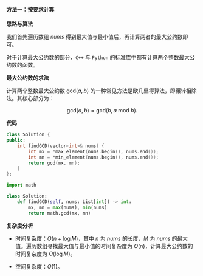 #### 方法一：按要求计算

**思路与算法**

我们首先遍历数组 $\textit{nums}$ 得到最大值与最小值后，再计算两者的最大公约数即可。

对于计算最大公约数的部分，$\texttt{C++}$ 与 $\texttt{Python}$ 的标准库中都有计算两个整数最大公约数的函数。

**最大公约数的求法**

计算两个整数最大公约数 $\text{gcd}(a, b)$ 的一种常见方法是欧几里得算法，即辗转相除法。其核心部分为：

$$
\text{gcd}(a, b) = \text{gcd}(b, a\ \text{mod}\ b).
$$

**代码**

```C++ [sol1-C++]
class Solution {
public:
    int findGCD(vector<int>& nums) {
        int mx = *max_element(nums.begin(), nums.end());
        int mn = *min_element(nums.begin(), nums.end());
        return gcd(mx, mn);
    }
};
```


```Python [sol1-Python3]
import math

class Solution:
    def findGCD(self, nums: List[int]) -> int:
        mx, mn = max(nums), min(nums)
        return math.gcd(mx, mn)
```


**复杂度分析**

- 时间复杂度：$O(n + \log M)$，其中 $n$ 为 $\textit{nums}$ 的长度，$M$ 为 $\textit{nums}$ 的最大值。遍历数组寻找最大值与最小值的时间复杂度为 $O(n)$，计算最大公约数的时间复杂度为 $O(\log M)$。

- 空间复杂度：$O(1)$。